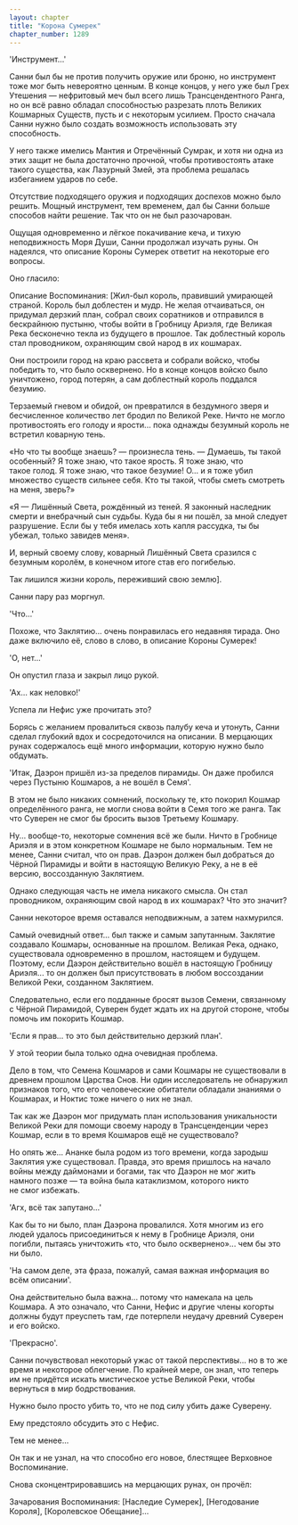 ```yaml
---
layout: chapter
title: "Корона Сумерек"
chapter_number: 1289
---
```


'Инструмент...'

Санни был бы не против получить оружие или броню, но инструмент тоже мог быть невероятно ценным. В конце концов, у него уже был Грех Утешения — нефритовый меч был всего лишь Трансцендентного Ранга, но он всё равно обладал способностью разрезать плоть Великих Кошмарных Существ, пусть и с некоторым усилием. Просто сначала Санни нужно было создать возможность использовать эту способность.

У него также имелись Мантия и Отречённый Сумрак, и хотя ни одна из этих защит не была достаточно прочной, чтобы противостоять атаке такого существа, как Лазурный Змей, эта проблема решалась избеганием ударов по себе.

Отсутствие подходящего оружия и подходящих доспехов можно было решить. Мощный инструмент, тем временем, дал бы Санни больше способов найти решение. Так что он не был разочарован.

Ощущая одновременно и лёгкое покачивание кеча, и тихую неподвижность Моря Души, Санни продолжал изучать руны. Он надеялся, что описание Короны Сумерек ответит на некоторые его вопросы.

Оно гласило:

Описание Воспоминания: [Жил-был король, правивший умирающей страной. Король был доблестен и мудр. Не желая отчаиваться, он придумал дерзкий план, собрал своих соратников и отправился в бескрайнюю пустыню, чтобы войти в Гробницу Ариэля, где Великая Река бесконечно текла из будущего в прошлое. Так доблестный король стал проводником, охраняющим свой народ в их кошмарах.

Они построили город на краю рассвета и собрали войско, чтобы победить то, что было осквернено. Но в конце концов войско было уничтожено, город потерян, а сам доблестный король поддался безумию.

Терзаемый гневом и обидой, он превратился в бездумного зверя и бесчисленное количество лет бродил по Великой Реке. Ничто не могло противостоять его голоду и ярости... пока однажды безумный король не встретил коварную тень.

«Но что ты вообще знаешь? — произнесла тень. — Думаешь, ты такой особенный? Я тоже знаю, что такое ярость. Я тоже знаю, что такое голод. Я тоже знаю, что такое безумие! О... и я тоже убил множество существ сильнее себя. Кто ты такой, чтобы сметь смотреть на меня, зверь?»

«Я — Лишённый Света, рождённый из теней. Я законный наследник смерти и внебрачный сын судьбы. Куда бы я ни пошёл, за мной следует разрушение. Если бы у тебя имелась хоть капля рассудка, ты бы убежал, только завидев меня».

И, верный своему слову, коварный Лишённый Света сразился с безумным королём, в конечном итоге став его погибелью.

Так лишился жизни король, переживший свою землю].

Санни пару раз моргнул.

'Что...'

Похоже, что Заклятию... очень понравилась его недавняя тирада. Оно даже включило её, слово в слово, в описание Короны Сумерек!

'О, нет...'

Он опустил глаза и закрыл лицо рукой.

'Ах... как неловко!'

Успела ли Нефис уже прочитать это?

Борясь с желанием провалиться сквозь палубу кеча и утонуть, Санни сделал глубокий вдох и сосредоточился на описании. В мерцающих рунах содержалось ещё много информации, которую нужно было обдумать.

'Итак, Даэрон пришёл из-за пределов пирамиды. Он даже пробился через Пустыню Кошмаров, а не вошёл в Семя'.

В этом не было никаких сомнений, поскольку те, кто покорил Кошмар определённого ранга, не могли снова войти в Семя того же ранга. Так что Суверен не смог бы бросить вызов Третьему Кошмару.

Ну... вообще-то, некоторые сомнения всё же были. Ничто в Гробнице Ариэля и в этом конкретном Кошмаре не было нормальным. Тем не менее, Санни считал, что он прав. Даэрон должен был добраться до Чёрной Пирамиды и войти в настоящую Великую Реку, а не в её версию, воссозданную Заклятием.

Однако следующая часть не имела никакого смысла. Он стал проводником, охраняющим свой народ в их кошмарах? Что это значит?

Санни некоторое время оставался неподвижным, а затем нахмурился.

Самый очевидный ответ... был также и самым запутанным. Заклятие создавало Кошмары, основанные на прошлом. Великая Река, однако, существовала одновременно в прошлом, настоящем и будущем. Поэтому, если Даэрон действительно вошёл в настоящую Гробницу Ариэля... то он должен был присутствовать в любом воссоздании Великой Реки, созданном Заклятием.

Следовательно, если его подданные бросят вызов Семени, связанному с Чёрной Пирамидой, Суверен будет ждать их на другой стороне, чтобы помочь им покорить Кошмар.

'Если я прав... то это был действительно дерзкий план'.

У этой теории была только одна очевидная проблема.

Дело в том, что Семена Кошмаров и сами Кошмары не существовали в древнем прошлом Царства Снов. Ни один исследователь не обнаружил признаков того, что его человеческие обитатели обладали знаниями о Кошмарах, и Ноктис тоже ничего о них не знал.

Так как же Даэрон мог придумать план использования уникальности Великой Реки для помощи своему народу в Трансценденции через Кошмар, если в то время Кошмаров ещё не существовало?

Но опять же... Ананке была родом из того времени, когда зародыш Заклятия уже существовал. Правда, это время пришлось на начало войны между даймонами и богами, так что Даэрон не мог жить намного позже — та война была катаклизмом, которого никто не смог избежать.

'Агх, всё так запутано...'

Как бы то ни было, план Даэрона провалился. Хотя многим из его людей удалось присоединиться к нему в Гробнице Ариэля, они погибли, пытаясь уничтожить «то, что было осквернено»... чем бы это ни было.

'На самом деле, эта фраза, пожалуй, самая важная информация во всём описании'.

Она действительно была важна... потому что намекала на цель Кошмара. А это означало, что Санни, Нефис и другие члены когорты должны будут преуспеть там, где потерпели неудачу древний Суверен и его войско.

'Прекрасно'.

Санни почувствовал некоторый ужас от такой перспективы... но в то же время и некоторое облегчение. По крайней мере, он знал, что теперь им не придётся искать мистическое устье Великой Реки, чтобы вернуться в мир бодрствования.

Нужно было просто убить то, что не под силу убить даже Суверену.

Ему предстояло обсудить это с Нефис.

Тем не менее...

Он так и не узнал, на что способно его новое, блестящее Верховное Воспоминание.

Снова сконцентрировавшись на мерцающих рунах, он прочёл:

Зачарования Воспоминания: [Наследие Сумерек], [Негодование Короля], [Королевское Обещание]...